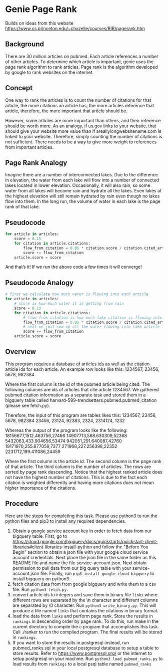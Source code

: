 Genie Page Rank
===============
Builds on ideas from this website
https://www.cs.princeton.edu/~chazelle/courses/BIB/pagerank.htm

Background
----------
There are 30 million articles on pubmed. Each article references a number of other articles. To determine which article is important, genie uses the page rank algorithm to rank articles. Page rank is the algorithm developed by google to rank websites on the internet.

Concept
-------
One way to rank the articles is to count the number of citations for that article, the more citations an article has, the more articles reference that article, therefore, the more important that article should be.

However, some articles are more important than others, and their reference should be worth more. As an analogy, if us.gov links to your website, that should give your website more value than if areallylongwebsitename.com is linked to your website. Therefore, simply counting the number of citations is not sufficient. There needs to be a way to give more weight to references from important articles.

Page Rank Analogy
-----------------
Imagine there are a number of interconnected lakes. Due to the difference in elevation, the water from each lake will flow into a number of connected lakes located in lower elevation. Occasionally, it will also rain, so some water from all lakes will become rain and hydrate all the lakes. Even lakes at the highest elevation will still remain hydrated by rain even though no lakes flow into them. In the long run, the volume of water in each lake is the page rank of that lake.

Pseudocode
----------
```python
for article in articles:
	score = 0.15
	for citation in article.citations:
		flow_from_citation = 0.85 * citation.score / citation.cited_articles
		score += flow_from_citation
	article.score = score
```
And that’s it! If we run the above code a few times it will converge!

Pseudocode Analogy
------------------
```python
# first we calculate how much water is flowing into each article
for article in articles:
	# score is how much water it is getting from rain
	score = 0.15
	for citation in article.citations:
		# flow from citation is how much lake citation is flowing into the lake article. citation.score is the volume of water in lake citation. We divide by citation.cited_articles because citation’s water is flowing into citation.cited_article lakes equally. We multiply by 0.85 because 15% of water is evaporated into rain.
		flow_from_citation = 0.85 * citation.score / citation.cited_articles
		# next we just sum up all the water flowing into lake article from other lakes
		score += flow_from_citation
	article.score = score
```

Overview
----------------
This program requires a database of articles ids as well as the citation article ids for each article. An example row looks like this:
1234567, 23456, 5678, 982384

Where the first column is the id of the pubmed article being cited. The following columns are ids of articles that cite article 1234567. We gathered pubmed citation information as a separate task and stored them in a bigquery table called harvard-599-trendsetters.pubmed.pubmed_citation (please see fetch.py).

Therefore, the input of this program are tables likes this:
1234567, 23456, 5678, 982384
23456, 23124, 92383, 2324, 2314124, 1232

Whereas the output of the program looks like the following:
18156677,1512.463756,27466
14907713,568.630309,52368
5432063,433.904656,53474
942051,291.640087,42760
19171970,255.677059,7377
271968,227.256398,22352
2231712,199.411086,24459

Where the first column is the article id. The second column is the page rank of that article. The third column is the number of articles. The rows are sorted by page rank descending. Notice that the highest ranked article does not have the highest number of citations. This is due to the fact each citation is weighted differently and having more citations does not mean higher importance of the citations.

Procedure
---------
Here are the steps for completing this task. Please use python3 to run the python files and pip3 to install any required dependencies.

1. Obtain a google service account key in order to fetch data from our bigquery table. First, go to https://cloud.google.com/bigquery/docs/quickstarts/quickstart-client-libraries#client-libraries-install-python and follow the "Before You Begin" section to obtain a json file with your google cloud service account credentials. Next place the json file in the same folder as this README file and name the file service-account.json. Next obtain permission to pull data from our big query table with your service-account.json file. Finally, run `pip3 install google-cloud-bigquery` to install bigquery on python3.
1. fetch citation data from from google bigquery and write them to a csv file. Run `python3 fetch.py.`
1. convert article ids to integers and save them in binary file `links` where different rows are separated by the \n character and different columns are separated by \0 character. Run `python3 write_binary.py`. This will produce a file named `links` that contains the citations in binary format.
1. load the data from `links` and perform page rank. Store the results in `rankings` in descending order by page rank. To do this, run make in the current directory to compile the c program that accomplishes this task. Call ./ranker to run the complied program. The final results will be stored in `rankings`.
1. If you want to store the results in postgresql instead, run pubmed_ranks.sql in your local postgresql database to setup a table to store results. Refer to https://www.postgresql.org/ or the internet to setup postgresql on your machine. Run `python3 load_pubmed_ranks.py` to load results from `rankings` to a local psql table named `pubmed_ranks`

<!-- Dev commands
scp -i ~/.ssh/google_compute_engine geraldding@35.221.27.216:/home/geraldding/genie/article_rank/data/citations.csv data/
ssh -i ~/.ssh/google_compute_engine geraldding@35.221.27.216 -->

<!-- Debugging commands for ranker.code
lldb ranker
breakpoint set --name main
breakpoint set -f ranker.c -l 16
r -->
